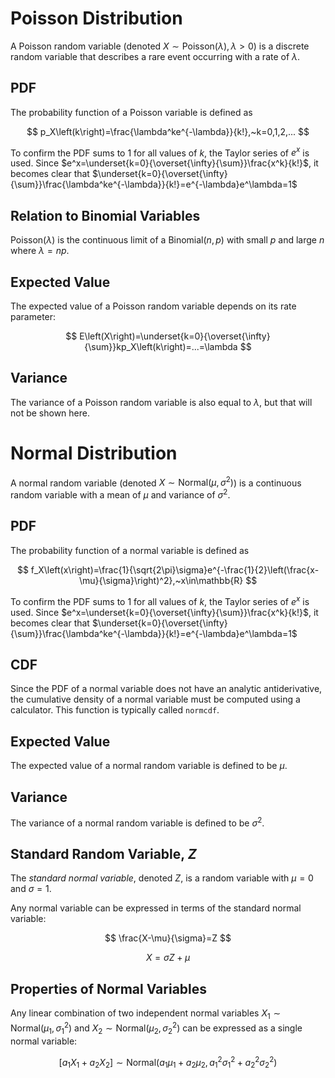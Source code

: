 # Poisson Distribution
A Poisson random variable (denoted $X\sim\text{Poisson}\left(\lambda\right), \lambda>0$) is a discrete random variable that describes a rare event occurring with a rate of $\lambda$.

## PDF
The probability function of a Poisson variable is defined as

$$
p_X\left(k\right)=\frac{\lambda^ke^{-\lambda}}{k!},~k=0,1,2,...
$$

To confirm the PDF sums to 1 for all values of $k$, the Taylor series of $e^x$ is used. Since $e^x=\underset{k=0}{\overset{\infty}{\sum}}\frac{x^k}{k!}$, it becomes clear that $\underset{k=0}{\overset{\infty}{\sum}}\frac{\lambda^ke^{-\lambda}}{k!}=e^{-\lambda}e^\lambda=1$

## Relation to Binomial Variables
$\text{Poisson}\left(\lambda\right)$ is the continuous limit of a $\text{Binomial}\left(n,p\right)$ with small $p$ and large $n$ where $\lambda=np$.

## Expected Value
The expected value of a Poisson random variable depends on its rate parameter:

$$
E\left(X\right)=\underset{k=0}{\overset{\infty}{\sum}}kp_X\left(k\right)=...=\lambda
$$

## Variance
The variance of a Poisson random variable is also equal to $\lambda$, but that will not be shown here.

# Normal Distribution
A normal random variable (denoted $X\sim\text{Normal}\left(\mu,\sigma^2\right)$) is a continuous random variable with a mean of $\mu$ and variance of $\sigma^2$.

## PDF
The probability function of a normal variable is defined as

$$
f_X\left(x\right)=\frac{1}{\sqrt{2\pi}\sigma}e^{-\frac{1}{2}\left(\frac{x-\mu}{\sigma}\right)^2},~x\in\mathbb{R}
$$

To confirm the PDF sums to 1 for all values of $k$, the Taylor series of $e^x$ is used. Since $e^x=\underset{k=0}{\overset{\infty}{\sum}}\frac{x^k}{k!}$, it becomes clear that $\underset{k=0}{\overset{\infty}{\sum}}\frac{\lambda^ke^{-\lambda}}{k!}=e^{-\lambda}e^\lambda=1$

## CDF
Since the PDF of a normal variable does not have an analytic antiderivative, the cumulative density of a normal variable must be computed using a calculator. This function is typically called `normcdf`.

## Expected Value
The expected value of a normal random variable is defined to be $\mu$.

## Variance
The variance of a normal random variable is defined to be $\sigma^2$.

## Standard Random Variable, $Z$
The *standard normal variable*, denoted $Z$, is a random variable with $\mu=0$ and $\sigma=1$.

Any normal variable can be expressed in terms of the standard normal variable:

$$
\frac{X-\mu}{\sigma}=Z
$$

$$
X=\sigma Z+\mu
$$

## Properties of Normal Variables
Any linear combination of two independent normal variables $X_1\sim\text{Normal}\left(\mu_1,\sigma_1^2\right)$ and $X_2\sim\text{Normal}\left(\mu_2,\sigma_2^2\right)$ can be expressed as a single normal variable:

$$
\left[a_1X_1+a_2X_2\right]\sim\text{Normal}\left(a_1\mu_1+a_2\mu_2, a_1^2\sigma_1^2+a_2^2\sigma_2^2\right)
$$
